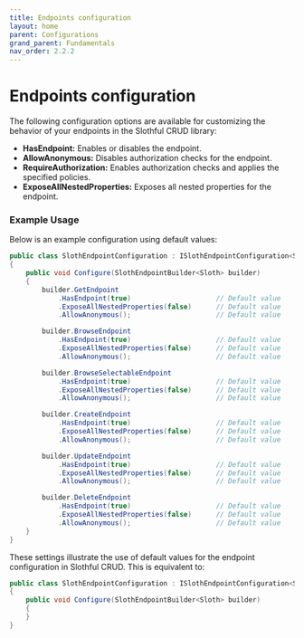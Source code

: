 ```yaml
---
title: Endpoints configuration
layout: home
parent: Configurations
grand_parent: Fundamentals
nav_order: 2.2.2
---
```


# Endpoints configuration

The following configuration options are available for customizing the behavior of your endpoints in the Slothful CRUD library:

- **HasEndpoint:** Enables or disables the endpoint.
- **AllowAnonymous:** Disables authorization checks for the endpoint.
- **RequireAuthorization:** Enables authorization checks and applies the specified policies.
- **ExposeAllNestedProperties:** Exposes all nested properties for the endpoint.

### Example Usage

Below is an example configuration using default values:

```csharp
public class SlothEndpointConfiguration : ISlothEndpointConfiguration<Sloth>
{
    public void Configure(SlothEndpointBuilder<Sloth> builder)
    {
        builder.GetEndpoint
            .HasEndpoint(true)                     // Default value
            .ExposeAllNestedProperties(false)      // Default value
            .AllowAnonymous();                     // Default value

        builder.BrowseEndpoint
            .HasEndpoint(true)                     // Default value
            .ExposeAllNestedProperties(false)      // Default value
            .AllowAnonymous();                     // Default value

        builder.BrowseSelectableEndpoint
            .HasEndpoint(true)                     // Default value
            .ExposeAllNestedProperties(false)      // Default value
            .AllowAnonymous();                     // Default value

        builder.CreateEndpoint
            .HasEndpoint(true)                     // Default value
            .ExposeAllNestedProperties(false)      // Default value
            .AllowAnonymous();                     // Default value

        builder.UpdateEndpoint
            .HasEndpoint(true)                     // Default value
            .ExposeAllNestedProperties(false)      // Default value
            .AllowAnonymous();                     // Default value

        builder.DeleteEndpoint
            .HasEndpoint(true)                     // Default value
            .ExposeAllNestedProperties(false)      // Default value
            .AllowAnonymous();                     // Default value
    }
}
```

These settings illustrate the use of default values for the endpoint configuration in Slothful CRUD. This is equivalent to:

```csharp
public class SlothEndpointConfiguration : ISlothEndpointConfiguration<Sloth>
{
    public void Configure(SlothEndpointBuilder<Sloth> builder)
    {
    }
}
```